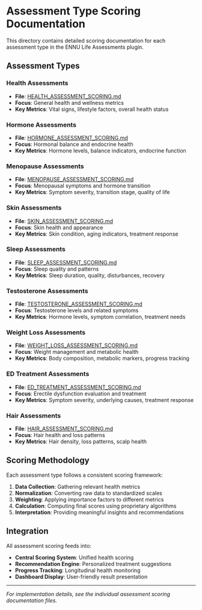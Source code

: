 # Assessment Type Scoring Documentation

This directory contains detailed scoring documentation for each assessment type in the ENNU Life Assessments plugin.

## Assessment Types

### Health Assessments
- **File**: [HEALTH_ASSESSMENT_SCORING.md](HEALTH_ASSESSMENT_SCORING.md)
- **Focus**: General health and wellness metrics
- **Key Metrics**: Vital signs, lifestyle factors, overall health status

### Hormone Assessments
- **File**: [HORMONE_ASSESSMENT_SCORING.md](HORMONE_ASSESSMENT_SCORING.md)
- **Focus**: Hormonal balance and endocrine health
- **Key Metrics**: Hormone levels, balance indicators, endocrine function

### Menopause Assessments
- **File**: [MENOPAUSE_ASSESSMENT_SCORING.md](MENOPAUSE_ASSESSMENT_SCORING.md)
- **Focus**: Menopausal symptoms and hormone transition
- **Key Metrics**: Symptom severity, transition stage, quality of life

### Skin Assessments
- **File**: [SKIN_ASSESSMENT_SCORING.md](SKIN_ASSESSMENT_SCORING.md)
- **Focus**: Skin health and appearance
- **Key Metrics**: Skin condition, aging indicators, treatment response

### Sleep Assessments
- **File**: [SLEEP_ASSESSMENT_SCORING.md](SLEEP_ASSESSMENT_SCORING.md)
- **Focus**: Sleep quality and patterns
- **Key Metrics**: Sleep duration, quality, disturbances, recovery

### Testosterone Assessments
- **File**: [TESTOSTERONE_ASSESSMENT_SCORING.md](TESTOSTERONE_ASSESSMENT_SCORING.md)
- **Focus**: Testosterone levels and related symptoms
- **Key Metrics**: Hormone levels, symptom correlation, treatment needs

### Weight Loss Assessments
- **File**: [WEIGHT_LOSS_ASSESSMENT_SCORING.md](WEIGHT_LOSS_ASSESSMENT_SCORING.md)
- **Focus**: Weight management and metabolic health
- **Key Metrics**: Body composition, metabolic markers, progress tracking

### ED Treatment Assessments
- **File**: [ED_TREATMENT_ASSESSMENT_SCORING.md](ED_TREATMENT_ASSESSMENT_SCORING.md)
- **Focus**: Erectile dysfunction evaluation and treatment
- **Key Metrics**: Symptom severity, underlying causes, treatment response

### Hair Assessments
- **File**: [HAIR_ASSESSMENT_SCORING.md](HAIR_ASSESSMENT_SCORING.md)
- **Focus**: Hair health and loss patterns
- **Key Metrics**: Hair density, loss patterns, scalp health

## Scoring Methodology

Each assessment type follows a consistent scoring framework:
1. **Data Collection**: Gathering relevant health metrics
2. **Normalization**: Converting raw data to standardized scales
3. **Weighting**: Applying importance factors to different metrics
4. **Calculation**: Computing final scores using proprietary algorithms
5. **Interpretation**: Providing meaningful insights and recommendations

## Integration

All assessment scoring feeds into:
- **Central Scoring System**: Unified health scoring
- **Recommendation Engine**: Personalized treatment suggestions
- **Progress Tracking**: Longitudinal health monitoring
- **Dashboard Display**: User-friendly result presentation

---

*For implementation details, see the individual assessment scoring documentation files.* 
